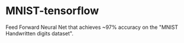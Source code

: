 # MNIST-tensorflow

Feed Forward Neural Net that achieves ~97% accuracy on the "MNIST Handwritten digits dataset".
